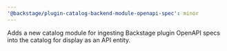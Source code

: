 ```yaml
---
'@backstage/plugin-catalog-backend-module-openapi-spec': minor
---
```


Adds a new catalog module for ingesting Backstage plugin OpenAPI specs into the catalog for display as an API entity.
